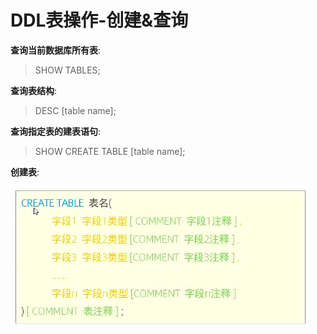 # DDL表操作-创建&查询

**查询当前数据库所有表**:
>SHOW TABLES;

**查询表结构**:
>DESC [table name];

**查询指定表的建表语句**:
>SHOW CREATE TABLE [table name];

**创建表**:

![建表语法](./image/003.png "建表语法")

